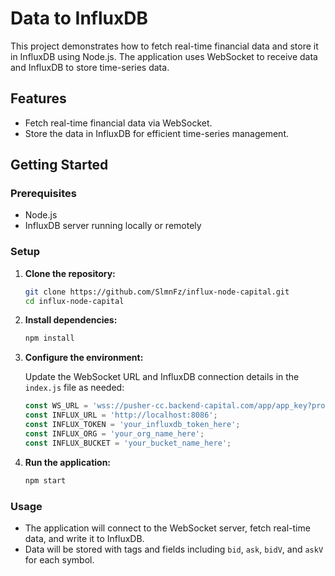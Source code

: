 # Data to InfluxDB

This project demonstrates how to fetch real-time financial data  and store it in InfluxDB using Node.js. The application uses WebSocket to receive data and InfluxDB to store time-series data.

## Features

- Fetch real-time financial data via WebSocket.
- Store the data in InfluxDB for efficient time-series management.

## Getting Started

### Prerequisites

- Node.js 
- InfluxDB server running locally or remotely

### Setup

1. **Clone the repository:**

   ```sh
   git clone https://github.com/SlmnFz/influx-node-capital.git
   cd influx-node-capital
   ```

2. **Install dependencies:**

   ```sh
   npm install
   ```

3. **Configure the environment:**

   Update the WebSocket URL and InfluxDB connection details in the `index.js` file as needed:

   ```js
   const WS_URL = 'wss://pusher-cc.backend-capital.com/app/app_key?protocol=7&client=js&version=7.4.0&flash=false';
   const INFLUX_URL = 'http://localhost:8086';
   const INFLUX_TOKEN = 'your_influxdb_token_here';
   const INFLUX_ORG = 'your_org_name_here';
   const INFLUX_BUCKET = 'your_bucket_name_here';
   ```

4. **Run the application:**

   ```sh
   npm start
   ```

### Usage

- The application will connect to the WebSocket server, fetch real-time data, and write it to InfluxDB.
- Data will be stored with tags and fields including `bid`, `ask`, `bidV`, and `askV` for each symbol.